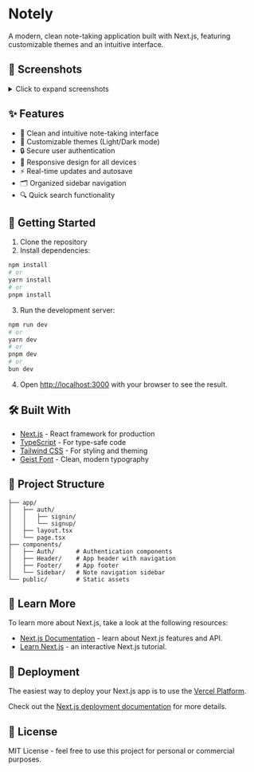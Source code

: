 # Notely

A modern, clean note-taking application built with Next.js, featuring customizable themes and an intuitive interface.

## 📸 Screenshots

<details>
<summary>Click to expand screenshots</summary>

### Home Page

[Screenshot of the main notes interface]

### Dark/Light Theme

[Screenshots showing theme variations]

### Authentication

[Login/Signup interface screenshots]

### Note Editor

[Screenshot of the note editing interface]

</details>

## ✨ Features

- 📝 Clean and intuitive note-taking interface
- 🎨 Customizable themes (Light/Dark mode)
- 🔒 Secure user authentication
- 📱 Responsive design for all devices
- ⚡ Real-time updates and autosave
- 🗂️ Organized sidebar navigation
- 🔍 Quick search functionality

## 🚀 Getting Started

1. Clone the repository
2. Install dependencies:

```bash
npm install
# or
yarn install
# or
pnpm install
```

3. Run the development server:

```bash
npm run dev
# or
yarn dev
# or
pnpm dev
# or
bun dev
```

4. Open [http://localhost:3000](http://localhost:3000) with your browser to see the result.

## 🛠️ Built With

- [Next.js](https://nextjs.org/) - React framework for production
- [TypeScript](https://www.typescriptlang.org/) - For type-safe code
- [Tailwind CSS](https://tailwindcss.com/) - For styling and theming
- [Geist Font](https://vercel.com/font) - Clean, modern typography

## 📝 Project Structure

```
├── app/
│   ├── auth/
│   │   ├── signin/
│   │   └── signup/
│   ├── layout.tsx
│   └── page.tsx
├── components/
│   ├── Auth/      # Authentication components
│   ├── Header/    # App header with navigation
│   ├── Footer/    # App footer
│   └── Sidebar/   # Note navigation sidebar
└── public/        # Static assets
```

## 🔗 Learn More

To learn more about Next.js, take a look at the following resources:

- [Next.js Documentation](https://nextjs.org/docs) - learn about Next.js features and API.
- [Learn Next.js](https://nextjs.org/learn) - an interactive Next.js tutorial.

## 🚀 Deployment

The easiest way to deploy your Next.js app is to use the [Vercel Platform](https://vercel.com/new?utm_medium=default-template&filter=next.js&utm_source=create-next-app&utm_campaign=create-next-app-readme).

Check out the [Next.js deployment documentation](https://nextjs.org/docs/app/building-your-application/deploying) for more details.

## 📄 License

MIT License - feel free to use this project for personal or commercial purposes.
